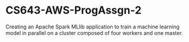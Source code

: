 # CS643-AWS-ProgAssgn-2
Creating an Apache Spark MLlib application to train a machine learning model in parallel on a cluster composed of four workers and one master. 
